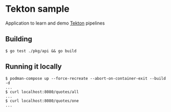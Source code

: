 # Tekton sample

Application to learn and demo [Tekton](https://tekton.dev) pipelines

## Building

```shell
$ go test ./pkg/api && go build
```

## Running it locally

```shell
$ podman-compose up --force-recreate --abort-on-container-exit --build -d
...
$ curl localhost:8080/quotes/all
...
$ curl localhost:8080/quotes/one
...
```
